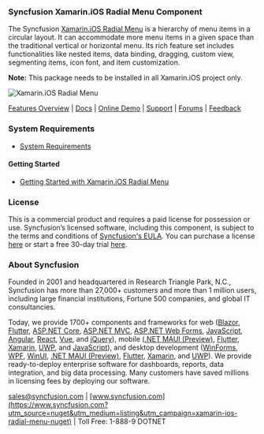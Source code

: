 ### Syncfusion Xamarin.iOS Radial Menu Component
The Syncfusion [Xamarin.iOS Radial Menu](https://www.syncfusion.com/xamarin-ios-ui-controls/radial-menu?utm_source=nuget&utm_medium=listing&utm_campaign=xamarin-ios-radial-menu-nuget) is a hierarchy of menu items in a circular layout. It can accommodate more menu items in a given space than the traditional vertical or horizontal menu. Its rich feature set includes functionalities like nested items, data binding, dragging, custom view, segmenting items, icon font, and item customization.
 
**Note:** This package needs to be installed in all Xamarin.iOS project only.

![Xamarin.iOS Radial Menu](https://cdn.syncfusion.com/nuget-readme/xamarin/xamarin_ios_radialmenu.png)

[Features Overview](https://www.syncfusion.com/xamarin-ios-ui-controls/radial-menu?utm_source=nuget&utm_medium=listing&utm_campaign=xamarin-ios-radial-menu-nuget) | [Docs](https://help.syncfusion.com/xamarin-ios/sfradialmenu/gettingstarted?utm_source=nuget&utm_medium=listing&utm_campaign=xamarin-ios-radial-menu-nuget) | [Online Demo](https://github.com/syncfusion/xamarin-demos?utm_source=nuget&utm_medium=listing&utm_campaign=xamarin-ios-radial-menu-nuget) | [Support](https://www.syncfusion.com/support/directtrac/incidents/newincident?utm_source=nuget&utm_medium=listing&utm_campaign=xamarin-ios-radial-menu-nuget) | [Forums](https://www.syncfusion.com/forums/xamarin.ios?utm_source=nuget&utm_medium=listing&utm_campaign=xamarin-ios-radial-menu-nuget) | [Feedback](https://www.syncfusion.com/feedback/xamarin-ios?utm_source=nuget&utm_medium=listing&utm_campaign=xamarin-ios-radial-menu-nuget)

### System Requirements

* [System Requirements](https://help.syncfusion.com/xamarin-ios/installation-and-upgrade/system-requirements?utm_source=nuget&utm_medium=listing&utm_campaign=xamarin-ios-radial-menu-nuget)

#### Getting Started

* [Getting Started with Xamarin.iOS Radial Menu](https://help.syncfusion.com/xamarin-ios/sfradialmenu/getting-started?utm_source=nuget&utm_medium=listing&utm_campaign=xamarin-ios-radial-menu-nuget)

### License

This is a commercial product and requires a paid license for possession or use. Syncfusion’s licensed software, including this component, is subject to the terms and conditions of [Syncfusion's EULA](https://www.syncfusion.com/eula/es/?utm_source=nuget&utm_medium=listing&utm_campaign=xamarin-ios-radial-menu-nuget). You can purchase a license [here](https://www.syncfusion.com/sales/products?utm_source=nuget&utm_medium=listing&utm_campaign=xamarin-ios-radial-menu-nuget) or start a free 30-day trial [here](https://www.syncfusion.com/account/manage-trials/start-trials?utm_source=nuget&utm_medium=listing&utm_campaign=xamarin-ios-radial-menu-nuget).

### About Syncfusion

Founded in 2001 and headquartered in Research Triangle Park, N.C., Syncfusion has more than 27,000+ customers and more than 1 million users, including large financial institutions, Fortune 500 companies, and global IT consultancies.
 
Today, we provide 1700+ components and frameworks for web ([Blazor](https://www.syncfusion.com/blazor-components?utm_source=nuget&utm_medium=listing&utm_campaign=xamarin-ios-radial-menu-nuget), [Flutter](https://www.syncfusion.com/flutter-widgets?utm_source=nuget&utm_medium=listing&utm_campaign=xamarin-ios-radial-menu-nuget), [ASP.NET Core](https://www.syncfusion.com/aspnet-core-ui-controls?utm_source=nuget&utm_medium=listing&utm_campaign=xamarin-ios-radial-menu-nuget), [ASP.NET MVC](https://www.syncfusion.com/aspnet-mvc-ui-controls?utm_source=nuget&utm_medium=listing&utm_campaign=xamarin-ios-radial-menu-nuget), [ASP.NET Web Forms](https://www.syncfusion.com/jquery/aspnet-webforms-ui-controls?utm_source=nuget&utm_medium=listing&utm_campaign=xamarin-ios-radial-menu-nuget), [JavaScript](https://www.syncfusion.com/javascript-ui-controls?utm_source=nuget&utm_medium=listing&utm_campaign=xamarin-ios-radial-menu-nuget), [Angular](https://www.syncfusion.com/angular-ui-components?utm_source=nuget&utm_medium=listing&utm_campaign=xamarin-ios-radial-menu-nuget), [React](https://www.syncfusion.com/react-ui-components?utm_source=nuget&utm_medium=listing&utm_campaign=xamarin-ios-radial-menu-nuget), [Vue](https://www.syncfusion.com/vue-ui-components?utm_source=nuget&utm_medium=listing&utm_campaign=xamarin-ios-radial-menu-nuget), and [jQuery](https://www.syncfusion.com/jquery-ui-widgets?utm_source=nuget&utm_medium=listing&utm_campaign=xamarin-ios-radial-menu-nuget)), mobile ([.NET MAUI (Preview)](https://www.syncfusion.com/maui-controls?utm_source=nuget&utm_medium=listing&utm_campaign=xamarin-ios-radial-menu-nuget), [Flutter](https://www.syncfusion.com/flutter-widgets?utm_source=nuget&utm_medium=listing&utm_campaign=xamarin-ios-radial-menu-nuget), [Xamarin](https://www.syncfusion.com/xamarin-ui-controls?utm_source=nuget&utm_medium=listing&utm_campaign=xamarin-ios-radial-menu-nuget), [UWP](https://www.syncfusion.com/uwp-ui-controls?utm_source=nuget&utm_medium=listing&utm_campaign=xamarin-ios-radial-menu-nuget), and [JavaScript](https://www.syncfusion.com/javascript-ui-controls?utm_source=nuget&utm_medium=listing&utm_campaign=xamarin-ios-radial-menu-nuget)), and desktop development ([WinForms](https://www.syncfusion.com/winforms-ui-controls?utm_source=nuget&utm_medium=listing&utm_campaign=xamarin-ios-radial-menu-nuget), [WPF](https://www.syncfusion.com/wpf-controls?utm_source=nuget&utm_medium=listing&utm_campaign=xamarin-ios-radial-menu-nuget), [WinUI](https://www.syncfusion.com/winui-controls?utm_source=nuget&utm_medium=listing&utm_campaign=xamarin-ios-radial-menu-nuget), [.NET MAUI (Preview)](https://www.syncfusion.com/maui-controls?utm_source=nuget&utm_medium=listing&utm_campaign=xamarin-ios-radial-menu-nuget), [Flutter](https://www.syncfusion.com/flutter-widgets?utm_source=nuget&utm_medium=listing&utm_campaign=xamarin-ios-radial-menu-nuget), [Xamarin](https://www.syncfusion.com/xamarin-ui-controls?utm_source=nuget&utm_medium=listing&utm_campaign=xamarin-ios-radial-menu-nuget), and [UWP](https://www.syncfusion.com/uwp-ui-controls?utm_source=nuget&utm_medium=listing&utm_campaign=xamarin-ios-radial-menu-nuget)). We provide ready-to-deploy enterprise software for dashboards, reports, data integration, and big data processing. Many customers have saved millions in licensing fees by deploying our software.

[sales@syncfusion.com](mailto:sales@syncfusion.com?Subject=Syncfusion%20Xamarin.iOS%20RadialMenu-%20NuGet) | [www.syncfusion.com](https://www.syncfusion.com?utm_source=nuget&utm_medium=listing&utm_campaign=xamarin-ios-radial-menu-nuget) | Toll Free: 1-888-9 DOTNET


     